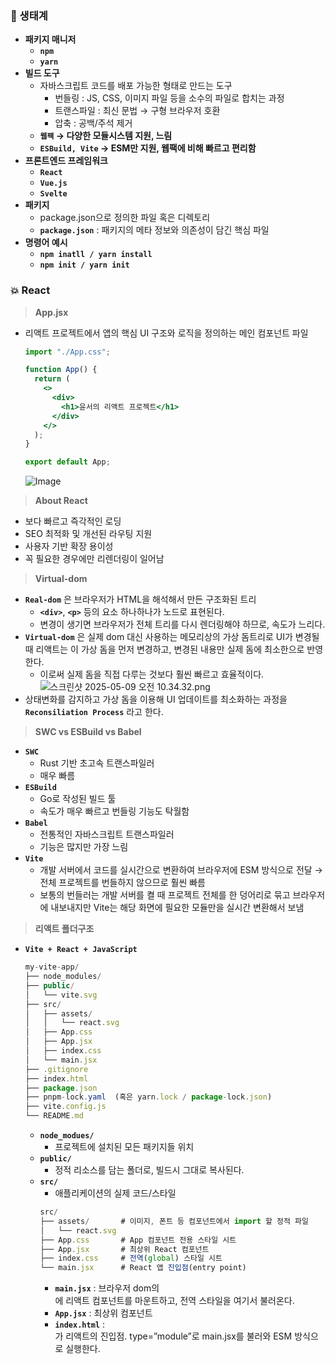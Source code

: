 ### 🐣 생태계

- **패키지 매니저**
  - **`npm`**
  - **`yarn`**
- **빌드 도구**
  - 자바스크립트 코드를 배포 가능한 형태로 만드는 도구
    - 번들링 : JS, CSS, 이미지 파일 등을 소수의 파일로 합치는 과정
    - 트랜스파일 : 최신 문법 → 구형 브라우저 호환
    - 압축 : 공백/주석 제거
  - **`웹팩` → 다양한 모듈시스템 지원, 느림**
  - **`ESBuild, Vite` → ESM만 지원, 웹팩에 비해 빠르고 편리함**
- **프론트엔드 프레임워크**
  - **`React`**
  - **`Vue.js`**
  - **`Svelte`**
- **패키지**
  - package.json으로 정의한 파일 혹은 디렉토리
  - **`package.json`** : 패키지의 메타 정보와 의존성이 담긴 핵심 파일
- **명령어 예시**
  - **`npm inatll / yarn install`**
  - **`npm init / yarn init`**

### 💥 React

> **App.jsx**

- 리액트 프로젝트에서 앱의 핵심 UI 구조와 로직을 정의하는 메인 컴포넌트 파일
  ```jsx
  import "./App.css";

  function App() {
    return (
      <>
        <div>
          <h1>윤서의 리액트 프로젝트</h1>
        </div>
      </>
    );
  }

  export default App;
  ```
  ![Image](https://github.com/user-attachments/assets/f84ffff3-e605-45b6-a804-f93852250115)

> **About React**

- 보다 빠르고 즉각적인 로딩
- SEO 최적화 및 개선된 라우팅 지원
- 사용자 기반 확장 용이성
- 꼭 필요한 경우에만 리렌더링이 일어남

> **Virtual-dom**

- **`Real-dom`** 은 브라우저가 HTML을 해석해서 만든 구조화된 트리
  - **`<div>`**, **`<p>`** 등의 요소 하나하나가 노드로 표현된다.
  - 변경이 생기면 브라우저가 전체 트리를 다시 렌더링해야 하므로, 속도가 느리다.
- **`Virtual-dom`** 은 실제 dom 대신 사용하는 메모리상의 가상 돔트리로 UI가 변경될 때 리액트는 이 가상 돔을 먼저 변경하고, 변경된 내용만 실제 돔에 최소한으로 반영한다.
  - 이로써 실제 돔을 직접 다루는 것보다 훨씬 빠르고 효율적이다.
    ![스크린샷 2025-05-09 오전 10.34.32.png](attachment:9f1c8cb2-b0f7-4b59-98a9-627a9fb76c5a:스크린샷_2025-05-09_오전_10.34.32.png)
- 상태변화를 감지하고 가상 돔을 이용해 UI 업데이트를 최소화하는 과정을 **`Reconsiliation Process`** 라고 한다.

> **SWC vs ESBuild vs Babel**

- **`SWC`**
  - Rust 기반 초고속 트랜스파일러
  - 매우 빠름
- **`ESBuild`**
  - Go로 작성된 빌드 툴
  - 속도가 매우 빠르고 번들링 기능도 탁월함
- **`Babel`**
  - 전통적인 자바스크립트 트랜스파일러
  - 기능은 많지만 가장 느림
- **`Vite`**
  - 개발 서버에서 코드를 실시간으로 변환하여 브라우저에 ESM 방식으로 전달 → 전체 프로젝트를 번들하지 않으므로 훨씬 빠름
  - 보통의 번들러는 개발 서버를 켤 때 프로젝트 전체를 한 덩어리로 묶고 브라우저에 내보내지만 Vite는 해당 화면에 필요한 모듈만을 실시간 변환해서 보냄

> **리액트 폴더구조**

- **`Vite + React + JavaScript`**
  ```jsx
  my-vite-app/
  ├── node_modules/
  ├── public/
  │   └── vite.svg
  ├── src/
  │   ├── assets/
  │   │   └── react.svg
  │   ├── App.css
  │   ├── App.jsx
  │   ├── index.css
  │   └── main.jsx
  ├── .gitignore
  ├── index.html
  ├── package.json
  ├── pnpm-lock.yaml  (혹은 yarn.lock / package-lock.json)
  ├── vite.config.js
  └── README.md
  ```
  - **`node_modues/`**
    - 프로젝트에 설치된 모든 패키지들 위치
  - **`public/`**
    - 정적 리소스를 담는 폴더로, 빌드시 그대로 복사된다.
  - **`src/`**
    - 애플리케이션의 실제 코드/스타일
    ```jsx
    src/
    ├── assets/       # 이미지, 폰트 등 컴포넌트에서 import 할 정적 파일
    │   └── react.svg
    ├── App.css       # App 컴포넌트 전용 스타일 시트
    ├── App.jsx       # 최상위 React 컴포넌트
    ├── index.css     # 전역(global) 스타일 시트
    └── main.jsx      # React 앱 진입점(entry point)
    ```
    - **`main.jsx`** : 브라우저 dom의 <div id=”root”>에 리액트 컴포넌트를 마운트하고, 전역 스타일을 여기서 불러온다.
    - **`App.jsx`** : 최상위 컴포넌트
    - **`index.html`** : <div id=”root”>가 리액트의 진입점. type=”module”로 main.jsx를 불러와 ESM 방식으로 실행한다.
